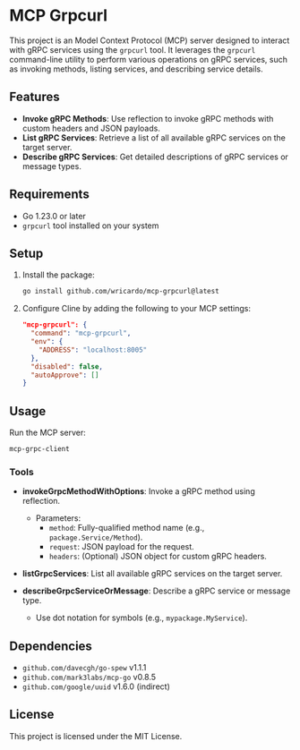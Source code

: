 # MCP Grpcurl

This project is an Model Context Protocol (MCP) server designed to interact with gRPC services using the `grpcurl` tool. It leverages the `grpcurl` command-line utility to perform various operations on gRPC services, such as invoking methods, listing services, and describing service details.

## Features

- **Invoke gRPC Methods**: Use reflection to invoke gRPC methods with custom headers and JSON payloads.
- **List gRPC Services**: Retrieve a list of all available gRPC services on the target server.
- **Describe gRPC Services**: Get detailed descriptions of gRPC services or message types.

## Requirements

- Go 1.23.0 or later
- `grpcurl` tool installed on your system

## Setup

1. Install the package:
   ```bash
   go install github.com/wricardo/mcp-grpcurl@latest
   ```

2. Configure Cline by adding the following to your MCP settings:
   ```json
   "mcp-grpcurl": {
     "command": "mcp-grpcurl",
     "env": {
       "ADDRESS": "localhost:8005"
     },
     "disabled": false,
     "autoApprove": []
   }
   ```

## Usage

Run the MCP server:
```bash
mcp-grpc-client
```

### Tools

- **invokeGrpcMethodWithOptions**: Invoke a gRPC method using reflection.
  - Parameters:
    - `method`: Fully-qualified method name (e.g., `package.Service/Method`).
    - `request`: JSON payload for the request.
    - `headers`: (Optional) JSON object for custom gRPC headers.

- **listGrpcServices**: List all available gRPC services on the target server.

- **describeGrpcServiceOrMessage**: Describe a gRPC service or message type.
  - Use dot notation for symbols (e.g., `mypackage.MyService`).

## Dependencies

- `github.com/davecgh/go-spew` v1.1.1
- `github.com/mark3labs/mcp-go` v0.8.5
- `github.com/google/uuid` v1.6.0 (indirect)

## License

This project is licensed under the MIT License.
